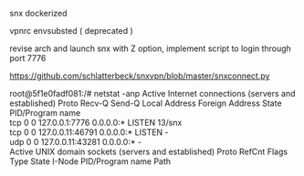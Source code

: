 snx dockerized

vpnrc envsubsted  ( deprecated ) 

revise arch and launch snx with Z option, implement script to login through port 7776

https://github.com/schlatterbeck/snxvpn/blob/master/snxconnect.py

root@5f1e0fadf081:/# netstat  -anp 
Active Internet connections (servers and established)
Proto Recv-Q Send-Q Local Address           Foreign Address         State       PID/Program name    
tcp        0      0 127.0.0.1:7776          0.0.0.0:*               LISTEN      13/snx              
tcp        0      0 127.0.0.11:46791        0.0.0.0:*               LISTEN      -                   
udp        0      0 127.0.0.11:43281        0.0.0.0:*                           -                   
Active UNIX domain sockets (servers and established)
Proto RefCnt Flags       Type       State         I-Node   PID/Program name     Path
